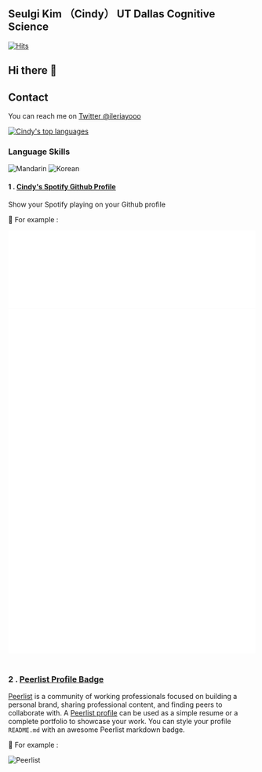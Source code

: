 ## Seulgi Kim （Cindy） UT Dallas Cognitive Science
[![Hits](https://hits.seeyoufarm.com/api/count/incr/badge.svg?url=https%3A%2F%2Fgithub.com%2Fchjwon%2FCindiya&count_bg=%2379C83D&title_bg=%23555555&icon=&icon_color=%23E7E7E7&title=hits&edge_flat=false)](https://hits.seeyoufarm.com)

## Hi there 👋

<!--
**Cindiya/Cindiya** is a ✨ _special_ ✨ repository because its `README.md` (this file) appears on your GitHub profile.

Here are some ideas to get you started:

- 🔭 I’m currently working on ...
- 🌱 I’m currently learning ...
- 👯 I’m looking to collaborate on ...
- 🤔 I’m looking for help with ...
- 💬 Ask me about ...
- 📫 How to reach me: ...
- 😄 Pronouns: ...
- ⚡ Fun fact: ...
-->


## Contact

You can reach me on [Twitter @ileriayooo](https://twitter.com/Ileriayooo)

[![Cindy's top languages](https://github-readme-stats.vercel.app/api/top-langs/?username=Cindiya&theme=blue-green)](https://github.com/anuraghazra/github-readme-stats)

### Language Skills
![Mandarin](https://img.shields.io/badge/Language-Mandarin-red?style=for-the-badge)
![Korean](https://img.shields.io/badge/Language-Korean-blue?style=for-the-badge)

  

#### 1 . [Cindy's Spotify Github Profile](https://github.com/Cindiya/spotify-github-profile)

Show your Spotify playing on your Github profile
<br/>

📍 For example : &nbsp;

<img src="https://raw.githubusercontent.com/kittinan/spotify-github-profile/master/img/novatorem.svg" style="max-width: 100%;">

<br/>

<img src="https://raw.githubusercontent.com/kittinan/spotify-github-profile/master/img/default.svg" alt="spotify-github-profile" style="max-width: 100%;">

<br/>
<br/>

### 2 . [Peerlist Profile Badge](https://github.com/cindiya/peerlist-readme-badge)

[Peerlist](https://peerlist.io/) is a community of working professionals focused on building a personal brand, sharing professional content, and finding peers to collaborate with. A [Peerlist profile](https://peerlist.io/cindiya) can be used as a simple resume or a complete portfolio to showcase your work. You can style your profile `README.md` with an awesome Peerlist markdown badge.

📍 For example :

![Peerlist](https://github-readme-badge.peerlist.io/api/cindiya)
